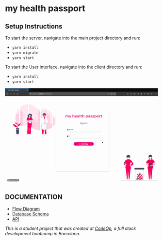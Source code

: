 # my health passport

## Setup Instructions

To start the server, navigate into the main project directory and run:
- `yarn install`
- `yarn migrate`
- `yarn start`

To start the User interface, navigate into the client directory and run:
- `yarn install`
- `yarn start`

![](healthpassport.gif)

## DOCUMENTATION
- [Flow Diagram](https://drive.google.com/file/d/1vxE3Ix51_bbo4uyxbAhnPRLrUW3QqObU/view?usp=sharing)
- [Database Schema](https://drive.google.com/file/d/1iIEjmYoraTFh7noHwjWdVVqihlVDnAF5/view?usp=sharing)
- [API](https://docs.google.com/document/d/1TAR7NmHNvCRbL2y6NMRQdfZzJRzd2jRlOHNXrtsaMgM/edit?usp=sharing)



_This is a student project that was created at [CodeOp](http://codeop.tech), a full stack development bootcamp in Barcelona._